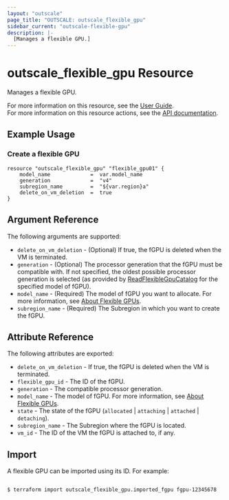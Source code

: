 ```yaml
---
layout: "outscale"
page_title: "OUTSCALE: outscale_flexible_gpu"
sidebar_current: "outscale-flexible-gpu"
description: |-
  [Manages a flexible GPU.]
---
```


# outscale_flexible_gpu Resource

Manages a flexible GPU.

For more information on this resource, see the [User Guide](https://docs.outscale.com/en/userguide/About-Flexible-GPUs.html).  
For more information on this resource actions, see the [API documentation](https://docs.outscale.com/api#3ds-outscale-api-flexiblegpu).

## Example Usage

### Create a flexible GPU

```hcl
resource "outscale_flexible_gpu" "flexible_gpu01" {
    model_name             =  var.model_name
    generation             =  "v4"
    subregion_name         =  "${var.region}a"
    delete_on_vm_deletion  =  true
}
```

## Argument Reference

The following arguments are supported:

* `delete_on_vm_deletion` - (Optional) If true, the fGPU is deleted when the VM is terminated.
* `generation` - (Optional) The processor generation that the fGPU must be compatible with. If not specified, the oldest possible processor generation is selected (as provided by [ReadFlexibleGpuCatalog](https://docs.outscale.com/api#readflexiblegpucatalog) for the specified model of fGPU).
* `model_name` - (Required) The model of fGPU you want to allocate. For more information, see [About Flexible GPUs](https://docs.outscale.com/en/userguide/About-Flexible-GPUs.html).
* `subregion_name` - (Required) The Subregion in which you want to create the fGPU.

## Attribute Reference

The following attributes are exported:

* `delete_on_vm_deletion` - If true, the fGPU is deleted when the VM is terminated.
* `flexible_gpu_id` - The ID of the fGPU.
* `generation` - The compatible processor generation.
* `model_name` - The model of fGPU. For more information, see [About Flexible GPUs](https://docs.outscale.com/en/userguide/About-Flexible-GPUs.html).
* `state` - The state of the fGPU (`allocated` \| `attaching` \| `attached` \| `detaching`).
* `subregion_name` - The Subregion where the fGPU is located.
* `vm_id` - The ID of the VM the fGPU is attached to, if any.

## Import

A flexible GPU can be imported using its ID. For example:

```console

$ terraform import outscale_flexible_gpu.imported_fgpu fgpu-12345678

```